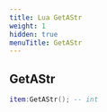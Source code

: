 ```yaml
---
title: Lua GetAStr
weight: 1
hidden: true
menuTitle: GetAStr
---
```

## GetAStr
```lua
item:GetAStr(); -- int
```